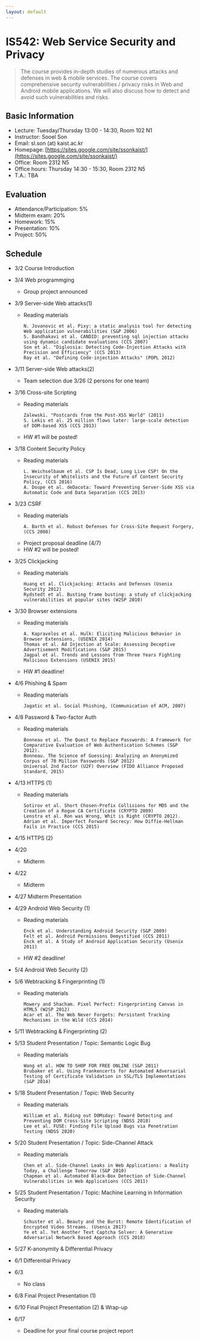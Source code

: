 ```yaml
---
layout: default
---
```


# **IS542**: Web Service Security and Privacy 

> The course provides in-depth studies of numerous attacks and defenses in web & mobile services. The course covers comprehensive security vulnerabilities / privacy risks in Web and Android mobile applications. We will also discuss how to detect and avoid such vulnerabilities and risks. 

## Basic Information
 * Lecture: Tuesday/Thursday 13:00 - 14:30, Room 102 N1
 * Instructor: Sooel Son
 * Email: sl.son (at) kaist.ac.kr
 * Homepage: [https://sites.google.com/site/ssonkaist/](https://sites.google.com/site/ssonkaist/)
 * Office: Room 2312 N5
 * Office hours: Thursday 14:30 - 15:30, Room 2312 N5
 * T.A.: TBA

## Evaluation
 * Attendance/Participation: 5%
 * Midterm exam: 20% 
 * Homework: 15%
 * Presentation: 10%
 * Project: 50%

## Schedule

- 3/2 Course Introduction

- 3/4 Web programmging
  - Group project announced 
  
- 3/9 Server-side Web attacks(1)
  - Reading materials
    ```
    N. Jovanovic et al. Pixy: a static analysis tool for detecting Web application vulnerabilities (S&P 2006)
    S. Bandhakavi et al. CANDID: preventing sql injection attacks using dynamic candidate evaluations (CCS 2007)
    Son et al. "Diglossia: Detecting Code-Injection Attacks with Precision and Efficiency" (CCS 2013)
    Ray et al. "Defining Code-injection Attacks" (POPL 2012)
    ```
    
    
- 3/11 Server-side Web attacks(2)
  - Team selection due 3/26 (2 persons for one team)
  
  

- 3/16 Cross-site Scripting
  - Reading materials
    ```
    Zalewski. "Postcards from the Post-XSS World" (2011)
    S. Lekis et al. 25 million flows later: large-scale detection of DOM-based XSS (CCS 2013)
    ```
  - HW #1 will be posted!

- 3/18 Content Security Policy
  - Reading materials
    ```
    L. Weichselbaum et al. CSP Is Dead, Long Live CSP! On the Insecurity of Whitelists and the Future of Content Security Policy, (CCS 2016)
    A. Doupe et al. deDacota: Toward Preventing Server-Side XSS via Automatic Code and Data Separation (CCS 2013)
    ```

- 3/23 CSRF
  - Reading materials
    ```
    A. Barth et al. Robust Defenses for Cross-Site Request Forgery, (CCS 2008)
    ```
  - Project proposal deadline (4/7)
  - HW #2 will be posted!
  
  
- 3/25 Clickjacking  
  - Reading materials
    ```
    Huang et al. Clickjacking: Attacks and Defenses (Usenix Security 2012)
    Rydstedt et al. Busting frame busting: a study of clickjacking vulnerabilities at popular sites (W2SP 2010)
    ```

- 3/30 Browser extensions
  - Reading materials
    ```
    A. Kapravelos et al. Hulk: Eliciting Malicious Behavior in Browser Extensions, (USENIX 2014)
    Thomas et al. Ad Injection at Scale: Assessing Deceptive Advertisement Modifications (S&P 2015)
    Jagpal et al. Trends and Lessons from Three Years Fighting Malicious Extensions (USENIX 2015)
    ```
  - HW #1 deadline!

- 4/6 Phishing & Spam
  - Reading materials
    ```
    Jagatic et al. Social Phishing, (Communication of ACM, 2007)
    ```

- 4/8 Password & Two-factor Auth
  - Reading materials
    ```
    Bonneau et al. The Quest to Replace Passwords: A Framework for Comparative Evaluation of Web Authentication Schemes (S&P 2012).
    Bonneau. The Science of Guessing: Analyzing an Anonymized Corpus of 70 Million Passwords (S&P 2012)
    Universal 2nd Factor (U2F) Overview (FIDO Alliance Proposed Standard, 2015)
    ```

- 4/13 HTTPS (1)
  - Reading materials
    ```
    Sotirov et al. Short Chosen-Prefix Collisions for MD5 and the Creation of a Rogue CA Certificate (CRYPTO 2009)
    Lenstra et al. Ron was Wrong, Whit is Right (CRYPTO 2012).
    Adrian et al. Imperfect Forward Secrecy: How Diffie-Hellman Fails in Practice (CCS 2015)
    ```

- 4/15 HTTPS (2)

- 4/20
  - Midterm

- 4/22
  - Midterm

- 4/27 Midterm Presentation

- 4/29 Android Web Security (1)
  - Reading materials
    ```
    Enck et al. Understanding Android Security (S&P 2009)
    Felt et al. Android Permissions Demystified (CCS 2011)
    Enck et al. A Study of Android Application Security (Usenix 2011)
    ```
  - HW #2 deadline!

- 5/4 Android Web Security (2)

- 5/6 Webtracking & Fingerprinting (1)
  - Reading materials
    ```
    Mowery and Shacham. Pixel Perfect: Fingerprinting Canvas in HTML5 (W2SP 2012)
    Acar et al. The Web Never Forgets: Persistent Tracking Mechanisms in the Wild (CCS 2014)
    ```

- 5/11 Webtracking & Fingerprinting (2)

- 5/13 Student Presentation / Topic: Semantic Logic Bug
  - Reading materials
    ```
    Wang et al. HOW TO SHOP FOR FREE ONLINE (S&P 2011)
    Brubaker et al. Using Frankencerts for Automated Adversarial Testing of Certificate Validation in SSL/TLS Implementations (S&P 2014)
    ```
- 5/18 Student Presentation / Topic: Web Security
  - Reading materials
    ```
    William et al. Riding out DOMsday: Toward Detecting and Preventing DOM Cross-Site Scripting (NDSS 2018)
    Lee et al. FUSE: Finding File Upload Bugs via Penetration Testing (NDSS 2020) 
    ```

- 5/20 Student Presentation / Topic: Side-Channel Attack
  - Reading materials
    ```
    Chen et al. Side-Channel Leaks in Web Applications: a Reality Today, a Challenge Tomorrow (S&P 2010)
    Chapman et al. Automated Black-Box Detection of Side-Channel Vulnerabilities in Web Applications (CCS 2011)
    ```

- 5/25 Student Presentation / Topic:  Machine Learning in Information Security
  - Reading materials
    ```
    Schuster et al. Beauty and the Burst: Remote Identification of Encrypted Video Streams. (Usenix 2017)
    Ye et al. Yet Another Text Captcha Solver: A Generative Adversarial Network Based Approach (CCS 2018)
    ```

- 5/27 K-anonymity & Differential Privacy

- 6/1 Differential Privacy

- 6/3 
  - No class
  
- 6/8 Final Project Presentation (1)

- 6/10 Final Project Presentation (2) & Wrap-up

- 6/17
  - Deadline for your final course project report
